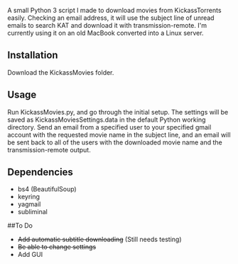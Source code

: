 A small Python 3 script I made to download movies from KickassTorrents easily. Checking an email address, it will use the subject line of unread emails to search KAT and download it with transmission-remote. I'm currently using it on an old MacBook converted into a Linux server.

## Installation

Download the KickassMovies folder.

## Usage

Run KickassMovies.py, and go through the initial setup. The settings will be saved as KickassMoviesSettings.data in the default Python working directory. Send an email from a specified user to your specified gmail account with the requested movie name in the subject line, and an email will be sent back to all of the users with the downloaded movie name and the transmission-remote output.

## Dependencies

* bs4 (BeautifulSoup)
* keyring
* yagmail
* subliminal

##To Do

* ~~Add automatic subtitle downloading~~ (Still needs testing)
* ~~Be able to change settings~~
* Add GUI
